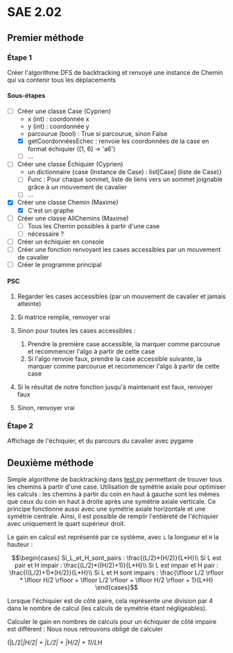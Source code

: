 # SAE 2.02

## Premier méthode

### Étape 1

Créer l'algorithme DFS de backtracking et renvoyé une instance de Chemin qui va contenir tous les déplacements

#### Sous-étapes

- [ ] Créer une classe Case (Cyprien)
  - x (int) : coordonnée x
  - y (int) : coordonnée y
  - parcourue (bool) : True si parcourue, sinon False
  - [x] getCoordonnéesEchec : renvoie les coordonnées de la case en format échiquier ([1, 6] -> 'a6')
  - [ ] ...
- [ ] Créer une classe Échiquier (Cyprien)
  - un dictionnaire {case (Instance de Case) : list[Case] (liste de Case)}
  - [ ] Func : Pour chaque sommet, liste de liens vers un sommet joignable grâce à un mouvement de cavalier
  - [ ] ...
- [x] Créer une classe Chemin (Maxime)
  - [x] C'est un graphe
- [ ] Créer une classe AllChemins (Maxime)
  - [ ] Tous les Chemin possibles à partir d'une case
  - [ ] nécessaire ?
- [ ] Créer un échiquier en console
- [ ] Créer une fonction renvoyant les cases accessibles par un mouvement de cavalier
- [ ] Créer le programme principal

#### PSC

1. Regarder les cases accessibles (par un mouvement de cavalier et jamais atteinte)
2. Si matrice remplie, renvoyer vrai

3. Sinon pour toutes les cases accessibles :
   1. Prendre la première case accessible, la marquer comme parcourue et recommencer l'algo à partir de cette case
   2. Si l'algo renvoie faux, prendre la case accessible suivante, la marquer comme parcourue et recommencer l'algo à partir de cette case
4. Si le résultat de notre fonction jusqu'à maintenant est faux, renvoyer faux
5. Sinon, renvoyer vrai 

### Étape 2

Affichage de l'échiquier, et du parcours du cavalier avec pygame

## Deuxième méthode

Simple algorithme de backtracking dans [test.py](test.py) permettant de trouver tous les chemins à partir d'une case.
Utilisation de symétrie axiale pour optimiser les calculs : les chemins à partir du coin en haut à gauche sont les mêmes que ceux du coin en haut à droite après une symétrie axiale verticale. Ce principe fonctionne aussi avec une symétrie axiale horizontale et une symétrie centrale.
Ainsi, il est possible de remplir l'entièreté de l'échiquier avec uniquement le quart supérieur droit.

Le gain en calcul est représenté par ce système, avec `L` la longueur et `H` la hauteur :

```math
\begin{cases}
Si_L_et_H_sont_pairs : \frac{(L/2)*(H/2)}{L*H}\\
Si L est pair et H impair : \frac{(L/2)*((H/2)+1)}{L*H}\\
Si L est impair et H pair : \frac{((L/2)+1)*(H/2)}{L*H}\\
Si L et H sont impairs : \frac{\lfloor L/2 \rfloor * \lfloor H/2 \rfloor + \lfloor L/2 \rfloor + \lfloor H/2 \rfloor + 1}{L*H}
\end{cases}
```


Lorsque l'échiquier est de côté paire, cela représente une division par 4 dans le nombre de calcul (les calculs de symétrie étant négligeables).

Calculer le gain en nombres de calculs pour un échiquier de côté impaire est différent :
Nous nous retrouvons obligé de calculer 

(|L/2|*|H/2| + |L/2| + |H/2| + 1)/L*H
